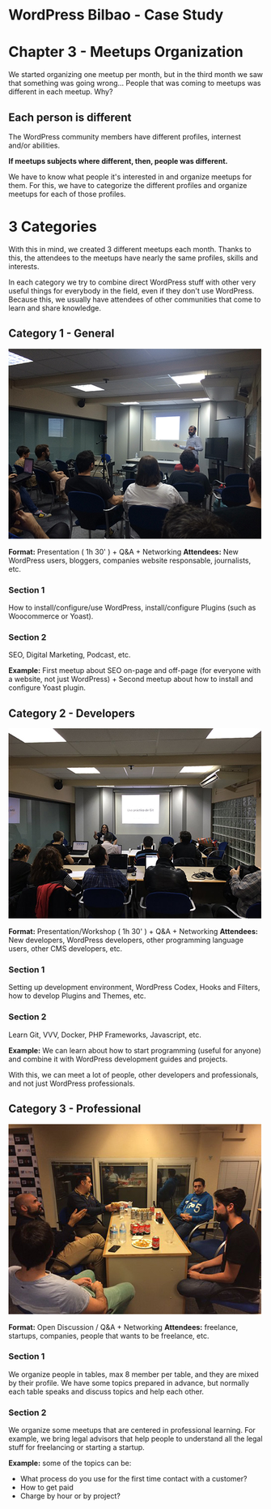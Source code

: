 # WordPress Bilbao - Case Study

# Chapter 3 - Meetups Organization

We started organizing one meetup per month, but in the third month we saw that something was going wrong... People that was coming to meetups was different in each meetup. Why?

## Each person is different

The WordPress community members have different profiles, internest and/or abilities.

**If meetups subjects where different, then, people was different.**

We have to know what people it's interested in and organize meetups for them. For this, we have to categorize the different profiles and organize meetups for each of those profiles.

# 3 Categories

With this in mind, we created 3 different meetups each month. Thanks to this, the attendees to the meetups have nearly the same profiles, skills and interests.

In each category we try to combine direct WordPress stuff with other very useful things for everybody in the field, even if they don't use WordPress. Because this, we usually have attendees of other communities that come to learn and share knowledge.

## Category 1 - General

<img src="fig1.jpg" width="500">

**Format:** Presentation ( 1h 30' ) + Q&A + Networking
**Attendees:** New WordPress users, bloggers, companies website responsable, journalists, etc.

### Section 1

How to install/configure/use WordPress, install/configure Plugins (such as Woocommerce or Yoast).

### Section 2

SEO, Digital Marketing, Podcast, etc.

**Example:** First meetup about SEO on-page and off-page (for everyone with a website, not just WordPress) + Second meetup about how to install and configure Yoast plugin.

## Category 2 - Developers

<img src="fig2.jpg" width="500">

**Format:** Presentation/Workshop ( 1h 30' ) + Q&A + Networking
**Attendees:** New developers, WordPress developers, other programming language users, other CMS developers, etc.

### Section 1

Setting up development environment, WordPress Codex, Hooks and Filters, how to develop Plugins and Themes, etc.

### Section 2

Learn Git, VVV, Docker, PHP Frameworks, Javascript, etc.

**Example:** We can learn about how to start programming (useful for anyone) and combine it with WordPress development guides and projects.

With this, we can meet a lot of people, other developers and professionals, and not just WordPress professionals.

## Category 3 - Professional

<img src="fig3.jpg" width="500">

**Format:** Open Discussion / Q&A + Networking
**Attendees:** freelance, startups, companies, people that wants to be freelance, etc.

### Section 1

We organize people in tables, max 8 member per table, and they are mixed by their profile. We have some topics prepared in advance, but normally each table speaks and discuss topics and help each other.


### Section 2

We organize some meetups that are centered in professional learning. For example, we bring legal advisors that help people to understand all the legal stuff for freelancing or starting a startup.

**Example:** some of the topics can be:

* What process do you use for the first time contact with a customer?
* How to get paid
* Charge by hour or by project?
